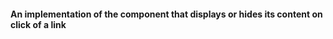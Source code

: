 #### An implementation of the <Collapse> component that displays or hides its content on click of a link
